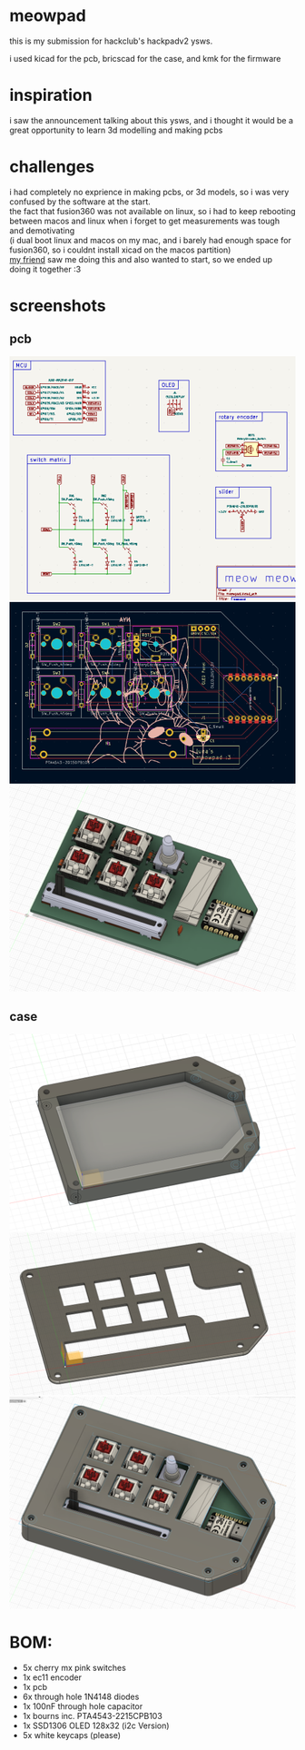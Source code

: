 # meowpad
this is my submission for hackclub's hackpadv2 ysws.

i used kicad for the pcb, bricscad for the case, and kmk for the firmware

# inspiration
i saw the announcement talking about this ysws, and i thought it would be a great opportunity to learn 3d modelling and making pcbs  

# challenges
i had completely no exprience in making pcbs, or 3d models, so i was very confused by the software at the start.  
the fact that fusion360 was not available on linux, so i had to keep rebooting between macos and linux when i forget to get measurements was tough and demotivating  
(i dual boot linux and macos on my mac, and i barely had enough space for fusion360, so i couldnt install xicad on the macos partition)  
[my friend](https://github.com/uplre) saw me doing this and also wanted to start, so we ended up doing it together :3

# screenshots
## pcb
![schematic](images/schematic.png)
![pcb](images/pcb.png)
![pcb with components](images/everythingpcb.png)
## case
![bottom](images/bottom.png)
![top](images/top.png)
![everything](images/everything.png)

# BOM:
- 5x cherry mx pink switches
- 1x ec11 encoder
- 1x pcb
- 6x through hole 1N4148 diodes
- 1x 100nF through hole capacitor
- 1x bourns inc. PTA4543-2215CPB103
- 1x SSD1306 OLED 128x32 (i2c Version)
- 5x white keycaps (please)
